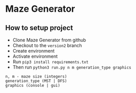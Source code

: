 # Maze Generator
## How to setup project
* Clone Maze Generator from github 
* Checkout to the `version2` branch
* Create environment 
* Activate environment
* Run `pip3 install requirements.txt`
* Then run `python3 run.py n m generation_type graphics`
```
n, m - maze size (integers)
generation_type (MST | DFS)
graphics (console | gui)
```
